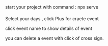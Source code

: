 ##

start your project with command  : npx serve 
####
 Select your days , click Plus for craete event

 click event name to show details of event

 you can delete a event with click of cross sign.
